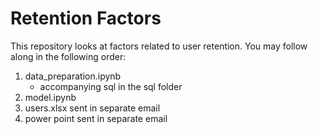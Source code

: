 # Retention Factors
This repository looks at factors related to user retention. You may follow along in the following order:

1. data_preparation.ipynb
    - accompanying sql in the sql folder
2. model.ipynb
3. users.xlsx sent in separate email
4. power point sent in separate email
